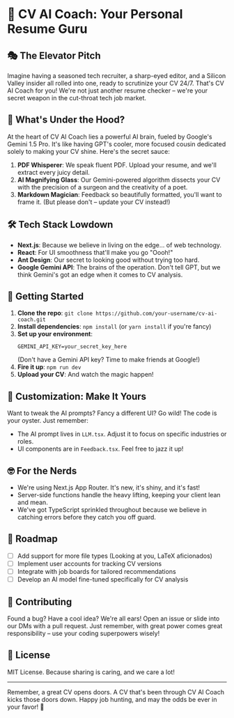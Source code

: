 # 🚀 CV AI Coach: Your Personal Resume Guru

## 🎭 The Elevator Pitch

Imagine having a seasoned tech recruiter, a sharp-eyed editor, and a Silicon Valley insider all rolled into one, ready to scrutinize your CV 24/7. That's CV AI Coach for you! We're not just another resume checker – we're your secret weapon in the cut-throat tech job market.

## 🧠 What's Under the Hood?

At the heart of CV AI Coach lies a powerful AI brain, fueled by Google's Gemini 1.5 Pro. It's like having GPT's cooler, more focused cousin dedicated solely to making your CV shine. Here's the secret sauce:

1. **PDF Whisperer**: We speak fluent PDF. Upload your resume, and we'll extract every juicy detail.
2. **AI Magnifying Glass**: Our Gemini-powered algorithm dissects your CV with the precision of a surgeon and the creativity of a poet.
3. **Markdown Magician**: Feedback so beautifully formatted, you'll want to frame it. (But please don't – update your CV instead!)

## 🛠 Tech Stack Lowdown

- **Next.js**: Because we believe in living on the edge... of web technology.
- **React**: For UI smoothness that'll make you go "Oooh!"
- **Ant Design**: Our secret to looking good without trying too hard.
- **Google Gemini API**: The brains of the operation. Don't tell GPT, but we think Gemini's got an edge when it comes to CV analysis.

## 🚦 Getting Started

1. **Clone the repo**: `git clone https://github.com/your-username/cv-ai-coach.git`
2. **Install dependencies**: `npm install` (or `yarn install` if you're fancy)
3. **Set up your environment**:
   ```
   GEMINI_API_KEY=your_secret_key_here
   ```
   (Don't have a Gemini API key? Time to make friends at Google!)
4. **Fire it up**: `npm run dev`
5. **Upload your CV**: And watch the magic happen!

## 🎨 Customization: Make It Yours

Want to tweak the AI prompts? Fancy a different UI? Go wild! The code is your oyster. Just remember:

- The AI prompt lives in `LLM.tsx`. Adjust it to focus on specific industries or roles.
- UI components are in `Feedback.tsx`. Feel free to jazz it up!

## 🤓 For the Nerds

- We're using Next.js App Router. It's new, it's shiny, and it's fast!
- Server-side functions handle the heavy lifting, keeping your client lean and mean.
- We've got TypeScript sprinkled throughout because we believe in catching errors before they catch you off guard.

## 🚧 Roadmap

- [ ] Add support for more file types (Looking at you, LaTeX aficionados)
- [ ] Implement user accounts for tracking CV versions
- [ ] Integrate with job boards for tailored recommendations
- [ ] Develop an AI model fine-tuned specifically for CV analysis

## 🤝 Contributing

Found a bug? Have a cool idea? We're all ears! Open an issue or slide into our DMs with a pull request. Just remember, with great power comes great responsibility – use your coding superpowers wisely!

## 📜 License

MIT License. Because sharing is caring, and we care a lot!

---

Remember, a great CV opens doors. A CV that's been through CV AI Coach kicks those doors down. Happy job hunting, and may the odds be ever in your favor! 🎉
